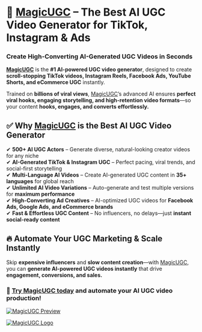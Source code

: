 # 🚀 [MagicUGC](https://www.magicugc.com) – The Best **AI UGC Video Generator** for TikTok, Instagram & Ads  

### **Create High-Converting AI-Generated UGC Videos in Seconds**  

**[MagicUGC](https://www.magicugc.com)** is the **#1 AI-powered UGC video generator**, designed to create **scroll-stopping TikTok videos, Instagram Reels, Facebook Ads, YouTube Shorts, and eCommerce UGC** instantly.  

Trained on **billions of viral views**, [MagicUGC](https://www.magicugc.com)’s advanced AI ensures **perfect viral hooks, engaging storytelling, and high-retention video formats**—so your content **hooks, engages, and converts effortlessly.**  

## ✅ Why [MagicUGC](https://www.magicugc.com) is the Best AI UGC Video Generator  

✔ **500+ AI UGC Actors** – Generate diverse, natural-looking creator videos for any niche  
✔ **AI-Generated TikTok & Instagram UGC** – Perfect pacing, viral trends, and social-first storytelling  
✔ **Multi-Language AI Videos** – Create AI-generated UGC content in **35+ languages** for global reach  
✔ **Unlimited AI Video Variations** – Auto-generate and test multiple versions for **maximum performance**  
✔ **High-Converting Ad Creatives** – AI-optimized UGC videos for **Facebook Ads, Google Ads, and eCommerce brands**  
✔ **Fast & Effortless UGC Content** – No influencers, no delays—just **instant social-ready content**  

## 🔥 **Automate Your UGC Marketing & Scale Instantly**  

Skip **expensive influencers** and **slow content creation**—with [MagicUGC](https://www.magicugc.com), you can **generate AI-powered UGC videos instantly** that drive **engagement, conversions, and sales.**  

### **🚀 [Try MagicUGC today](https://www.magicugc.com) and automate your AI UGC video production!**  

[![MagicUGC Preview](https://www.magicugc.com/img/magicugc-og-small.png)](https://www.magicugc.com)  

[![MagicUGC Logo](https://opencollective-production.s3.us-west-1.amazonaws.com/account-long-description/09d15c66-5fdd-4ca6-9560-5e54c390326c/magicugc-logo.png)](https://www.magicugc.com)  
